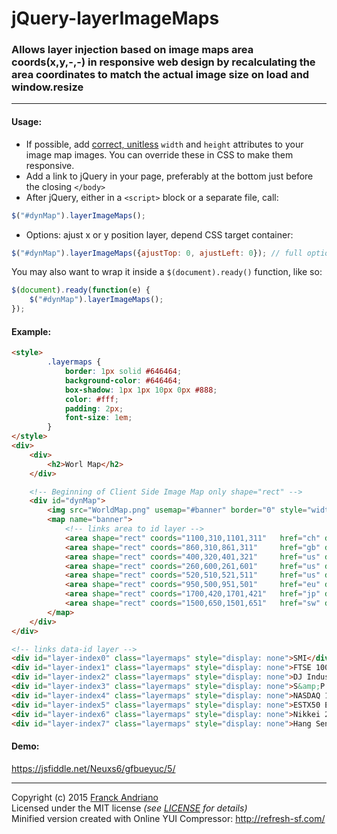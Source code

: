 # jQuery-layerImageMaps

### Allows layer injection based on image maps area coords(x,y,-,-) in responsive web design by recalculating the area coordinates to match the actual image size on load and window.resize

---

#### Usage:

* If possible, add [correct, unitless](http://dev.w3.org/html5/markup/img.html) `width` and `height` attributes to your image map images. You can override these in CSS to make them responsive.
* Add a link to jQuery in your page, preferably at the bottom just before the closing `</body>`
* After jQuery, either in a `<script>` block or a separate file, call:

```js
$("#dynMap").layerImageMaps();
```

* Options: ajust x or y position layer, depend CSS target container:

```js
$("#dynMap").layerImageMaps({ajustTop: 0, ajustLeft: 0}); // full options!
```

You may also want to wrap it inside a `$(document).ready()` function, like so:

```js
$(document).ready(function(e) {
    $("#dynMap").layerImageMaps();
});
```

#### Example:

```html
<style>
        .layermaps {
            border: 1px solid #646464;
            background-color: #646464;
            box-shadow: 1px 1px 10px 0px #888;
            color: #fff;
            padding: 2px;
            font-size: 1em;
        }
</style>
<div>
    <div>
        <h2>Worl Map</h2>
    </div>

    <!-- Beginning of Client Side Image Map only shape="rect" -->
    <div id="dynMap">
        <img src="WorldMap.png" usemap="#banner" border="0" style="width: 100%; height: auto">
        <map name="banner">
            <!-- links area to id layer -->
            <area shape="rect" coords="1100,310,1101,311"   href="ch" data-id="index0"/> 
            <area shape="rect" coords="860,310,861,311"     href="gb" data-id="index1"/>
            <area shape="rect" coords="400,320,401,321"     href="us" data-id="index2"/>
            <area shape="rect" coords="260,600,261,601"     href="us" data-id="index3"/>
            <area shape="rect" coords="520,510,521,511"     href="us" data-id="index4"/>
            <area shape="rect" coords="950,500,951,501"     href="eu" data-id="index5"/>
            <area shape="rect" coords="1700,420,1701,421"   href="jp" data-id="index6"/>
            <area shape="rect" coords="1500,650,1501,651"   href="sw" data-id="index7"/>
        </map>
    </div>
</div>

<!-- links data-id layer -->
<div id="layer-index0" class="layermaps" style="display: none">SMI</div>
<div id="layer-index1" class="layermaps" style="display: none">FTSE 100</div>
<div id="layer-index2" class="layermaps" style="display: none">DJ Industr Average</div>
<div id="layer-index3" class="layermaps" style="display: none">S&amp;P 500</div>
<div id="layer-index4" class="layermaps" style="display: none">NASDAQ 100</div>
<div id="layer-index5" class="layermaps" style="display: none">ESTX50 EUR P</div>
<div id="layer-index6" class="layermaps" style="display: none">Nikkei 225</div>
<div id="layer-index7" class="layermaps" style="display: none">Hang Seng</div>
```

#### Demo:

https://jsfiddle.net/Neuxs6/gfbueyuc/5/

---

Copyright (c) 2015 [Franck Andriano](http://jservlet.com)  
Licensed under the MIT license *(see [LICENSE](https://github.com/javaguru/jQuery-layerImageMaps/blob/master/LICENSE) for details)*  
Minified version created with Online YUI Compressor: http://refresh-sf.com/

